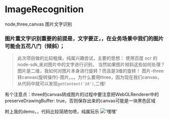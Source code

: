 # ImageRecognition
node,three,canvas 图片文字识别

### 图片重文字识别重要的前提是，文字要正，，在业务场景中我们的图片可能会五花八门（倾斜）；

> 此次项目做的比较粗燥，纯属兴趣尝试，主要的思想：
使用百度 ocr 的node-sdk,来对图片中的文字进行识别， 当然如果图片倾斜这些如何处理？图片是二维，我如何对图片本身进行旋转？而且是3维的旋转！
图片-three转canvas(旋转操作)-图片。。。为什么要用three，因为现在我们canvas，从代码中就可以发现```getContext('2d')```,二维!

有个注意点：three的canvas转成图片的过程中要注意把WebGLRenderer中的preserveDrawingBuffer: true，否则保存出来的canvas可能是一块黑色区域

附上我的demo，，代码比较简陋勿喷，纯属玩乐
!['嘿嘿'](/path/to/img.jpg)
